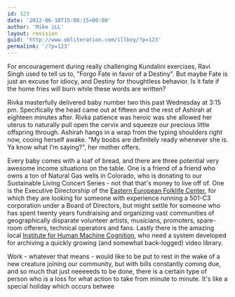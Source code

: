 ```yaml
---
id: 123
date: '2012-06-10T15:08:15+00:00'
author: 'Mike iLL'
layout: revision
guid: 'http://www.obliteration.com/illboy/?p=123'
permalink: '/?p=123'
---
```


For encouragement during really challenging Kundalini exercises, Ravi Singh used to tell us to, "Forgo Fate in favor of a Destiny". But maybe Fate is just an excuse for idiocy, and Destiny for thoughtless behavior. Is it fate if the home fries will burn while these words are written?

Rivka masterfully delivered baby number two this past Wednesday at 3:15 pm. Specifically the head came out at fifteen and the rest of Ashirah at eighteen minutes after. Rivka patience was heroic was she allowed her uterus to naturally pull open the cervix and squeeze our precious little offspring through. Ashirah hangs in a wrap from the typing shoulders right now, cooing herself awake. "My boobs are definitely ready whenever she is. Ya know what I'm saying?", her mother offers.

Every baby comes with a loaf of bread, and there are three potential very awesome income situations on the table. One is a friend of a friend who owns a ton of Natural Gas wells in Colorado, who is donating to our Sustainable Living Concert Series - not that that's money to live off of. One is the Executive Directorship of the <a title="Eastern European Folklife Center" href="http://www.eefc.org/" target="_blank">Eastern European Folklife Center</a>, for which they are looking for someone with experience running a 501-C3 corporation under a Board of Directors, but might settle for someone who has spent twenty years fundraising and organizing vast communities of geographically disparate volunteer artists, musicians, promoters, spare-room offerers, technical operators and fans. Lastly there is the amazing local <a title="IHMC" href="http://www.ihmc.us/">Institute for Human Machine Cognition</a>, who need a system developed for archiving a quickly growing (and somewhat back-logged) video library.

Work - whatever that means - would like to be put to rest in the wake of a new creature joining our community, but with bills constantly coming due, and so much that just neeeeeds to be done, there is a certain type of person who is a loss for what action to take from minute to minute. It's like a special holiday which occurs betwee